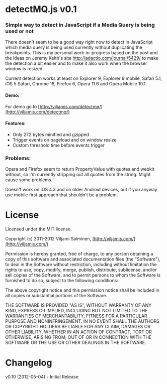 # detectMQ.js v0.1
### Simple way to detect in JavaScript if a Media Query is being used or not

There doesn't seem to be a good way right now to detect in JavaScript which media query is being used currently without duplicating the breakpoints. This is my personal work-in-progress based on the post and the ideas on Jeremy Keith's site http://adactio.com/journal/5429/ to make the detection a bit easier and to make it also work when the browser window is resized.

Current detection works at least on Explorer 9, Explorer 9 mobile, Safari 5.1, iOS 5 Safari, Chrome 18, Firefox 6, Opera 11.6 and Opera Mobile 10.1.

#### Demo:
For demo go to [http://viljamis.com/detectmq/](http://viljamis.com/detectmq/)

#### Features:
 * Only 272 bytes minified and gzipped
 * Trigger events on pageload and on window resize
 * Custom threshold time before events trigger

### Problems:
Opera and Firefox seem to return PropertyValue with quotes and webkit without, so I'm currently stripping out all quotes from the string. Might cause some problems.

Doesn't work on iOS 4.3 and on older Android devices, but if you anyway use mobile first approach that shouldn't be a problem.



License
======

Licensed under the MIT license.

Copyright (c) 2011-2012 Viljami Salminen, [http://viljamis.com/](http://viljamis.com/)

Permission is hereby granted, free of charge, to any person obtaining a copy of this software and associated documentation files (the "Software"), to deal in the Software without restriction, including without limitation the rights to use, copy, modify, merge, publish, distribute, sublicense, and/or sell copies of the Software, and to permit persons to whom the Software is furnished to do so, subject to the following conditions:

The above copyright notice and this permission notice shall be included in all copies or substantial portions of the Software.

THE SOFTWARE IS PROVIDED "AS IS", WITHOUT WARRANTY OF ANY KIND, EXPRESS OR IMPLIED, INCLUDING BUT NOT LIMITED TO THE WARRANTIES OF MERCHANTABILITY, FITNESS FOR A PARTICULAR PURPOSE AND NONINFRINGEMENT. IN NO EVENT SHALL THE AUTHORS OR COPYRIGHT HOLDERS BE LIABLE FOR ANY CLAIM, DAMAGES OR OTHER LIABILITY, WHETHER IN AN ACTION OF CONTRACT, TORT OR OTHERWISE, ARISING FROM, OUT OF OR IN CONNECTION WITH THE SOFTWARE OR THE USE OR OTHER DEALINGS IN THE SOFTWARE.



Changelog
======

v0.10 (2012-05-04) - Initial Release
